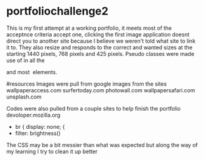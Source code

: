 # portfoliochallenge2
This is my first attempt at a working portfolio, it meets most of the acceptnce criteria accept one, clicking the first image application doesnt direct you to another site because I believe we weren't told what site to link it to.  They also resize and responds to the correct and wanted sizes at the starting 1440 pixels, 768 pixels and 425 pixels.  Pseudo classes were made use of in all the <nav> and most <img> elements.
 
#resources
 Images were pull from google images from the sites
  wallpaperaccess.com
  surfertoday.com
  photowall.com
  wallpapersafari.com
  unsplash.com
  
  Codes were also pulled from a couple sites to help finish the portfolio
  devoloper.mozilla.org
   - br {
     display: none;
     {
   - filter: brightness()
  
  The CSS may be a bit messier than what was expected but along the way of my learning I try to clean it up better
   
  
